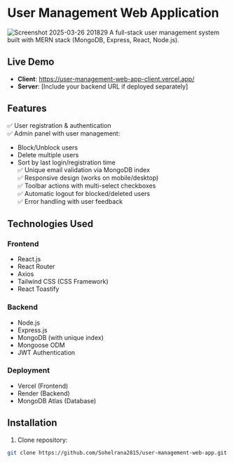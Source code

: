 # User Management Web Application

![Screenshot 2025-03-26 201829](https://github.com/user-attachments/assets/54c0fb2c-1f68-4895-b4ac-d3a5fe39a6d4)
A full-stack user management system built with MERN stack (MongoDB, Express, React, Node.js).

## Live Demo

- **Client**: https://user-management-web-app-client.vercel.app/
- **Server**: [Include your backend URL if deployed separately]

## Features

✅ User registration & authentication  
✅ Admin panel with user management:  
   - Block/Unblock users  
   - Delete multiple users  
   - Sort by last login/registration time  
✅ Unique email validation via MongoDB index  
✅ Responsive design (works on mobile/desktop)  
✅ Toolbar actions with multi-select checkboxes  
✅ Automatic logout for blocked/deleted users  
✅ Error handling with user feedback  

## Technologies Used

### Frontend
- React.js
- React Router
- Axios
- Tailwind CSS (CSS Framework)
- React Toastify

### Backend
- Node.js
- Express.js
- MongoDB (with unique index)
- Mongoose ODM
- JWT Authentication

### Deployment
- Vercel (Frontend)
- Render (Backend)
- MongoDB Atlas (Database)

## Installation

1. Clone repository:
```bash
git clone https://github.com/Sohelrana2815/user-management-web-app.git
